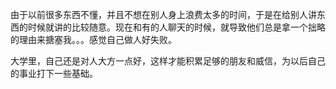 由于以前很多东西不懂，并且不想在别人身上浪费太多的时间，于是在给别人讲东西的时候就讲的比较随意。现在和有的人聊天的时候，就导致他们总是拿一个拙略的理由来搪塞我。。。感觉自己做人好失败。

大学里，自己还是对人大方一点好，这样才能积累足够的朋友和威信，为以后自己的事业打下一些基础。
